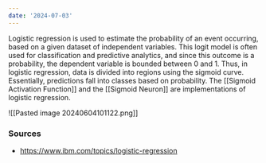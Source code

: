 ```yaml
---
date: '2024-07-03'
---
```

Logistic regression is used to estimate the probability of an event occurring, based on a given dataset of independent variables. This <span class="highlight">logit model</span> is often used for classification and predictive analytics, and since this outcome is a probability, the dependent variable is bounded between 0 and 1. Thus, in logistic regression, data is divided into regions using the sigmoid curve. Essentially, predictions fall into classes based on probability. The [[Sigmoid Activation Function]] and the [[Sigmoid Neuron]] are implementations of logistic regression.

![[Pasted image 20240604101122.png]]

### Sources
- https://www.ibm.com/topics/logistic-regression